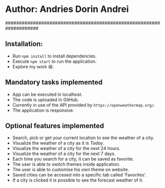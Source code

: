 # Author: Andries Dorin Andrei

####################################################################
## Installation: 

- Run `npm install` to install dependencies.
- Execute `npm start` to run the application.
- Explore my work 😄.

## Mandatory tasks implemented

- App can be executed in localhost.
- The code is uploaded in GitHub.
- Currently in use of the API provided by `https://openweathermap.org/`.
- The application is responsive.



## Optional features implemented

- Search, pick or get your current location to see the weather of a city.
- Visualize the weather of a city as it is *Today*.
- Visualize the weather of a city for the next 24 hours.
- Visualize the weather of a city for the next 7 days.
- Each time you search for a city, it can be saved as favorite.
- The user is able to switch themes inside application.
- The user is able to customise his own theme on website.
- Saved cities can be accesed into a specific tab called 'Favorites'. 
- If a city is clicked it is possible to see the forecast weather of it.
